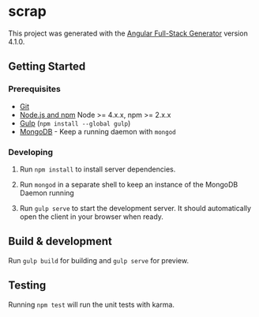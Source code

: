 # scrap

This project was generated with the [Angular Full-Stack Generator](https://github.com/DaftMonk/generator-angular-fullstack) version 4.1.0.

## Getting Started

### Prerequisites

- [Git](https://git-scm.com/)
- [Node.js and npm](nodejs.org) Node >= 4.x.x, npm >= 2.x.x
- [Gulp](http://gulpjs.com/) (`npm install --global gulp`)
- [MongoDB](https://www.mongodb.org/) - Keep a running daemon with `mongod`

### Developing

1. Run `npm install` to install server dependencies.

2. Run `mongod` in a separate shell to keep an instance of the MongoDB Daemon running

3. Run `gulp serve` to start the development server. It should automatically open the client in your browser when ready.

## Build & development

Run `gulp build` for building and `gulp serve` for preview.

## Testing

Running `npm test` will run the unit tests with karma.
